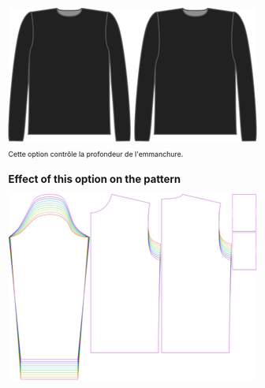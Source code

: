 ![Facteur de profondeur d''emmanchure pour Brian](./armholedepthfactor.svg)

Cette option contrôle la profondeur de l'emmanchure.


## Effect of this option on the pattern
![This image shows the effect of this option by superimposing several variants that have a different value for this option](sven_armholedepthfactor_sample.svg "Effect of this option on the pattern")